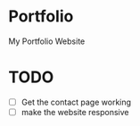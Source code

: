 # Portfolio

My Portfolio Website

# TODO

- [ ] Get the contact page working
- [ ] make the website responsive

